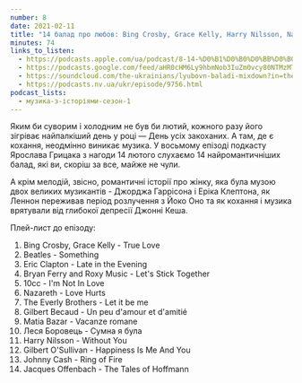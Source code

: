 ```yaml
---
number: 8
date: 2021-02-11
title: "14 балад про любов: Bing Crosby, Grace Kelly, Harry Nilsson, Nazareth, Леся Боровець"
minutes: 74
links_to_listen:
  - https://podcasts.apple.com/ua/podcast/8-14-%D0%B1%D0%B0%D0%BB%D0%B0%D0%B4-%D0%BF%D1%80%D0%BE-%D0%BB%D1%8E%D0%B1%D0%BE%D0%B2-bing-crosby-grace-kelly-harry/id1546083745?i=1000508570455
  - https://podcasts.google.com/feed/aHR0cHM6Ly9hbmNob3IuZm0vcy80NTMzMTgxMC9wb2RjYXN0L3Jzcw/episode/MTk4NDZkZDgtYjkwYy00Yjg5LTg3ZjItYTYxNzU3MWViOGQz
  - https://soundcloud.com/the-ukrainians/lyubovn-baladi-mixdown?in=the-ukrainians/sets/muzykazist
  - https://podcasts.nv.ua/ukr/episode/9756.html
podcast_lists:
  - музика-з-історіями-сезон-1
---
```


Яким би суворим і холодним не був би лютий, кожного разу його зігріває
найпалкіший день у році — День усіх закоханих. А там, де є кохання, неодмінно
виникає музика. У восьмому епізоді подкасту Ярослава Грицака з нагоди 14 лютого
слухаємо 14 найромантичніших балад, які ви, скоріш за все, майже не чули.

А крім мелодій, звісно, романтичні історії про жінку, яка була музою двох
великих музикантів - Джорджа Гаррісона і Еріка Клептона, як Леннон переживав
період розлучення з Йоко Оно та як кохання і музика врятували від глибокої
депресії Джонні Кеша.

Плей-лист до епізоду:

1. Bing Crosby, Grace Kelly - True Love
2. Beatles - Something
3. Eric Clapton - Late in the Evening
4. Bryan Ferry and Roxy Music - Let's Stick Together
5. 10cc - I'm Not In Love
6. Nazareth - Love Hurts
7. The Everly Brothers - Let it be me
8. Gilbert Becaud - Un peu d'amour et d'amitié
9. Matia Bazar - Vacanze romane
10. Леся Боровець - Сумна я була
11. Harry Nilsson - Without You
12. Gilbert O'Sullivan - Happiness Is Me And You
13. Johnny Cash - Ring of Fire
14. Jacques Offenbach - The Tales of Hoffmann
